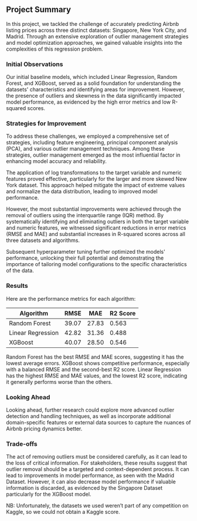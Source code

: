 ## Project Summary

In this project, we tackled the challenge of accurately predicting Airbnb listing prices across three distinct datasets: Singapore, New York City, and Madrid. Through an extensive exploration of outlier management strategies and model optimization approaches, we gained valuable insights into the complexities of this regression problem.

### Initial Observations
Our initial baseline models, which included Linear Regression, Random Forest, and XGBoost, served as a solid foundation for understanding the datasets' characteristics and identifying areas for improvement. However, the presence of outliers and skewness in the data significantly impacted model performance, as evidenced by the high error metrics and low R-squared scores.

### Strategies for Improvement
To address these challenges, we employed a comprehensive set of strategies, including feature engineering, principal component analysis (PCA), and various outlier management techniques. Among these strategies, outlier management emerged as the most influential factor in enhancing model accuracy and reliability.

The application of log transformations to the target variable and numeric features proved effective, particularly for the larger and more skewed New York dataset. This approach helped mitigate the impact of extreme values and normalize the data distribution, leading to improved model performance.

However, the most substantial improvements were achieved through the removal of outliers using the interquartile range (IQR) method. By systematically identifying and eliminating outliers in both the target variable and numeric features, we witnessed significant reductions in error metrics (RMSE and MAE) and substantial increases in R-squared scores across all three datasets and algorithms.

Subsequent hyperparameter tuning further optimized the models' performance, unlocking their full potential and demonstrating the importance of tailoring model configurations to the specific characteristics of the data.

### Results
Here are the performance metrics for each algorithm:

| Algorithm         | RMSE  | MAE   | R2 Score |
|-------------------|-------|-------|----------|
| Random Forest     | 39.07 | 27.83 | 0.563    |
| Linear Regression | 42.82 | 31.36 | 0.488    |
| XGBoost           | 40.07 | 28.50 | 0.546    |

Random Forest has the best RMSE and MAE scores, suggesting it has the lowest average errors. XGBoost shows competitive performance, especially with a balanced RMSE and the second-best R2 score. Linear Regression has the highest RMSE and MAE values, and the lowest R2 score, indicating it generally performs worse than the others.

### Looking Ahead
Looking ahead, further research could explore more advanced outlier detection and handling techniques, as well as incorporate additional domain-specific features or external data sources to capture the nuances of Airbnb pricing dynamics better.

### Trade-offs
The act of removing outliers must be considered carefully, as it can lead to the loss of critical information. For stakeholders, these results suggest that outlier removal should be a targeted and context-dependent process. It can lead to improvements in model performance, as seen with the Madrid Dataset. However, it can also decrease model performance if valuable information is discarded, as evidenced by the Singapore Dataset particularly for the XGBoost model.

NB: Unfortunately, the datasets we used weren’t part of any competition on Kaggle, so we could not obtain a Kaggle score.
